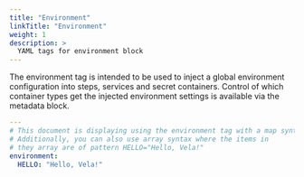 ```yaml
---
title: "Environment"
linkTitle: "Environment"
weight: 1
description: >
  YAML tags for environment block
---
```


The environment tag is intended to be used to inject a global environment configuration into steps, services and secret containers. Control of which container types get the injected environment settings is available via the metadata block.

```yaml
---
# This document is displaying using the environment tag with a map syntax.
# Additionally, you can also use array syntax where the items in
# they array are of pattern HELLO="Hello, Vela!"
environment:
  HELLO: "Hello, Vela!"
```